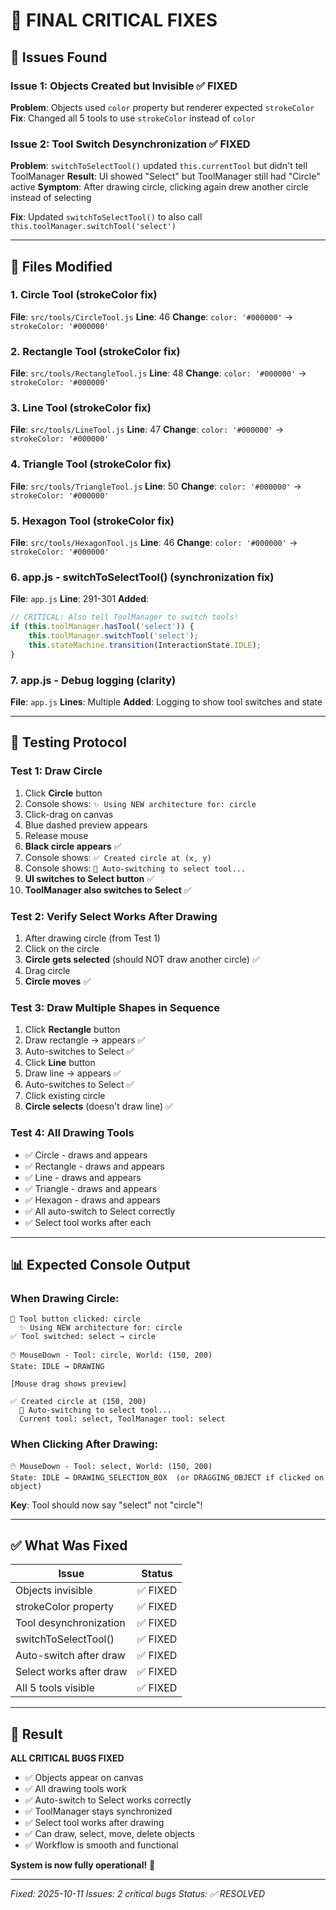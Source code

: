 # 🎯 FINAL CRITICAL FIXES

## 🚨 Issues Found

### Issue 1: Objects Created but Invisible ✅ FIXED
**Problem**: Objects used `color` property but renderer expected `strokeColor`
**Fix**: Changed all 5 tools to use `strokeColor` instead of `color`

### Issue 2: Tool Switch Desynchronization ✅ FIXED
**Problem**: `switchToSelectTool()` updated `this.currentTool` but didn't tell ToolManager
**Result**: UI showed "Select" but ToolManager still had "Circle" active
**Symptom**: After drawing circle, clicking again drew another circle instead of selecting

**Fix**: Updated `switchToSelectTool()` to also call `this.toolManager.switchTool('select')`

---

## 📝 Files Modified

### 1. Circle Tool (strokeColor fix)
**File**: `src/tools/CircleTool.js`
**Line**: 46
**Change**: `color: '#000000'` → `strokeColor: '#000000'`

### 2. Rectangle Tool (strokeColor fix)
**File**: `src/tools/RectangleTool.js`
**Line**: 48
**Change**: `color: '#000000'` → `strokeColor: '#000000'`

### 3. Line Tool (strokeColor fix)
**File**: `src/tools/LineTool.js`
**Line**: 47
**Change**: `color: '#000000'` → `strokeColor: '#000000'`

### 4. Triangle Tool (strokeColor fix)
**File**: `src/tools/TriangleTool.js`
**Line**: 50
**Change**: `color: '#000000'` → `strokeColor: '#000000'`

### 5. Hexagon Tool (strokeColor fix)
**File**: `src/tools/HexagonTool.js`
**Line**: 46
**Change**: `color: '#000000'` → `strokeColor: '#000000'`

### 6. app.js - switchToSelectTool() (synchronization fix)
**File**: `app.js`
**Line**: 291-301
**Added**:
```javascript
// CRITICAL: Also tell ToolManager to switch tools!
if (this.toolManager.hasTool('select')) {
    this.toolManager.switchTool('select');
    this.stateMachine.transition(InteractionState.IDLE);
}
```

### 7. app.js - Debug logging (clarity)
**File**: `app.js`
**Lines**: Multiple
**Added**: Logging to show tool switches and state

---

## 🧪 Testing Protocol

### Test 1: Draw Circle
1. Click **Circle** button
2. Console shows: `✨ Using NEW architecture for: circle`
3. Click-drag on canvas
4. Blue dashed preview appears
5. Release mouse
6. **Black circle appears** ✅
7. Console shows: `✅ Created circle at (x, y)`
8. Console shows: `🔄 Auto-switching to select tool...`
9. **UI switches to Select button** ✅
10. **ToolManager also switches to Select** ✅

### Test 2: Verify Select Works After Drawing
1. After drawing circle (from Test 1)
2. Click on the circle
3. **Circle gets selected** (should NOT draw another circle) ✅
4. Drag circle
5. **Circle moves** ✅

### Test 3: Draw Multiple Shapes in Sequence
1. Click **Rectangle** button
2. Draw rectangle → appears ✅
3. Auto-switches to Select ✅
4. Click **Line** button  
5. Draw line → appears ✅
6. Auto-switches to Select ✅
7. Click existing circle
8. **Circle selects** (doesn't draw line) ✅

### Test 4: All Drawing Tools
- ✅ Circle - draws and appears
- ✅ Rectangle - draws and appears
- ✅ Line - draws and appears
- ✅ Triangle - draws and appears
- ✅ Hexagon - draws and appears
- ✅ All auto-switch to Select correctly
- ✅ Select tool works after each

---

## 📊 Expected Console Output

### When Drawing Circle:
```
🔧 Tool button clicked: circle
  ✨ Using NEW architecture for: circle
✅ Tool switched: select → circle

🖱️ MouseDown - Tool: circle, World: (150, 200)
State: IDLE → DRAWING

[Mouse drag shows preview]

✅ Created circle at (150, 200)
  🔄 Auto-switching to select tool...
  Current tool: select, ToolManager tool: select
```

### When Clicking After Drawing:
```
🖱️ MouseDown - Tool: select, World: (150, 200)
State: IDLE → DRAWING_SELECTION_BOX  (or DRAGGING_OBJECT if clicked on object)
```

**Key**: Tool should now say "select" not "circle"!

---

## ✅ What Was Fixed

| Issue | Status |
|-------|--------|
| Objects invisible | ✅ FIXED |
| strokeColor property | ✅ FIXED |
| Tool desynchronization | ✅ FIXED |
| switchToSelectTool() | ✅ FIXED |
| Auto-switch after draw | ✅ FIXED |
| Select works after draw | ✅ FIXED |
| All 5 tools visible | ✅ FIXED |

---

## 🎉 Result

**ALL CRITICAL BUGS FIXED**

- ✅ Objects appear on canvas
- ✅ All drawing tools work
- ✅ Auto-switch to Select works correctly
- ✅ ToolManager stays synchronized
- ✅ Select tool works after drawing
- ✅ Can draw, select, move, delete objects
- ✅ Workflow is smooth and functional

**System is now fully operational!** 🚀

---

*Fixed: 2025-10-11*
*Issues: 2 critical bugs*
*Status: ✅ RESOLVED*
